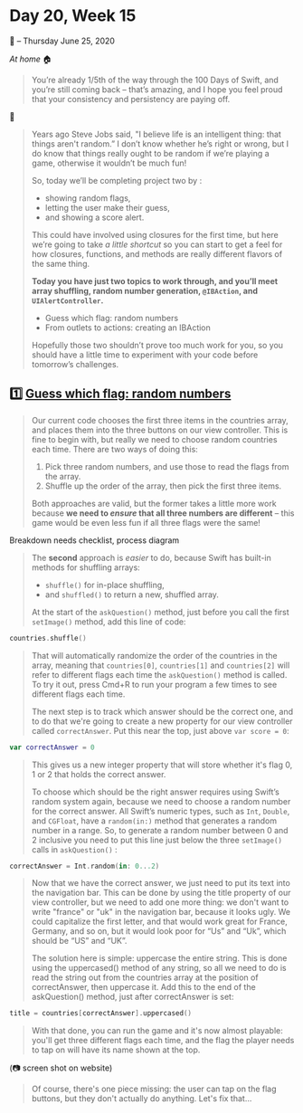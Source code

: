 # Day 20, Week 15
:calendar: – Thursday June 25, 2020 

*At home* :house:

>You’re already 1/5th of the way through the 100 Days of Swift, and you’re still coming back – that’s amazing, and I hope you feel proud that your consistency and persistency are paying off.

:tada:

>Years ago Steve Jobs said, "I believe life is an intelligent thing: that things aren't random.” I don’t know whether he’s right or wrong, but I do know that things really ought to be random if we’re playing a game, otherwise it wouldn’t be much fun!
>
>So, today we’ll be completing project two by :
>* showing random flags,
>* letting the user make their guess,
>* and showing a score alert.
>
>This could have involved using closures for the first time, but here we’re going to take _a little shortcut_ so you can start to get a feel for how closures, functions, and methods are really different flavors of the same thing.
>
>**Today you have just two topics to work through, and you’ll meet array shuffling, random number generation, `@IBAction`, and `UIAlertController`.**
>
>* Guess which flag: random numbers
>* From outlets to actions: creating an IBAction
>
>Hopefully those two shouldn’t prove too much work for you, so you should have a little time to experiment with your code before tomorrow’s challenges.

## :one: [Guess which flag: random numbers](https://www.hackingwithswift.com/read/2/4/guess-which-flag-random-numbers) 

>Our current code chooses the first three items in the countries array, and places them into the three buttons on our view controller. This is fine to begin with, but really we need to choose random countries each time. There are two ways of doing this:
>
>1) Pick three random numbers, and use those to read the flags from the array.
>2) Shuffle up the order of the array, then pick the first three items.
>
>Both approaches are valid, but the former takes a little more work because **we need to _ensure_ that all three numbers are different** – this game would be even less fun if all three flags were the same!

Breakdown needs checklist, process diagram

>The **second** approach is _easier_ to do, because Swift has built-in methods for shuffling arrays: 
>* `shuffle()` for in-place shuffling,
>* and `shuffled()` to return a new, shuffled array.
>
>At the start of the `askQuestion()` method, just before you call the first `setImage()` method, add this line of code:

```swift
countries.shuffle()
```

>That will automatically randomize the order of the countries in the array, meaning that `countries[0]`, `countries[1]` and `countries[2]` will refer to different flags each time the `askQuestion()` method is called. To try it out, press Cmd+R to run your program a few times to see different flags each time.
>
>The next step is to track which answer should be the correct one, and to do that we're going to create a new property for our view controller called `correctAnswer`. Put this near the top, just above `var score = 0`:

```swift
var correctAnswer = 0
```

>This gives us a new integer property that will store whether it's flag 0, 1 or 2 that holds the correct answer.
>
>To choose which should be the right answer requires using Swift’s random system again, because we need to choose a random number for the correct answer. All Swift’s numeric types, such as `Int`, `Double`, and `CGFloat`, have a `random(in:)` method that generates a random number in a range. So, to generate a random number between 0 and 2 inclusive you need to put this line just below the three `setImage()` calls in `askQuestion()` :

```swift
correctAnswer = Int.random(in: 0...2)
```

>Now that we have the correct answer, we just need to put its text into the navigation bar. This can be done by using the title property of our view controller, but we need to add one more thing: we don't want to write "france" or "uk" in the navigation bar, because it looks ugly. We could capitalize the first letter, and that would work great for France, Germany, and so on, but it would look poor for “Us” and “Uk”, which should be “US” and “UK”.
>
>The solution here is simple: uppercase the entire string. This is done using the uppercased() method of any string, so all we need to do is read the string out from the countries array at the position of correctAnswer, then uppercase it. Add this to the end of the askQuestion() method, just after correctAnswer is set:

```swift
title = countries[correctAnswer].uppercased()
```

>With that done, you can run the game and it's now almost playable: you'll get three different flags each time, and the flag the player needs to tap on will have its name shown at the top.

(:camera: screen shot on website)

>Of course, there's one piece missing: the user can tap on the flag buttons, but they don't actually do anything. Let's fix that…